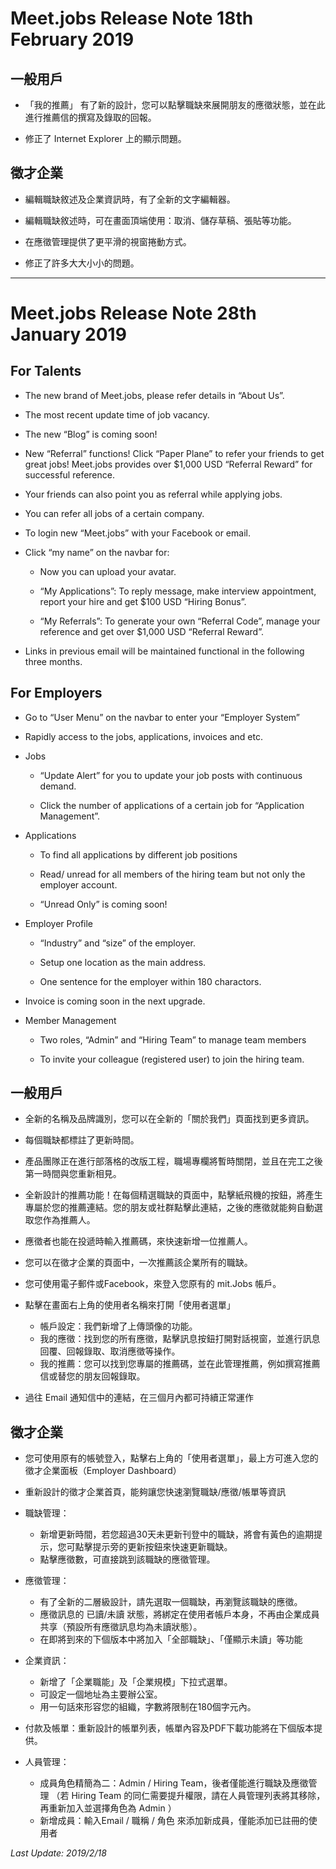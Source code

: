 # Meet.jobs Release Note 18th February 2019

## 一般用戶

- 「我的推薦」 有了新的設計，您可以點擊職缺來展開朋友的應徵狀態，並在此進行推薦信的撰寫及錄取的回報。

- 修正了 Internet Explorer 上的顯示問題。

## 徵才企業

- 編輯職缺敘述及企業資訊時，有了全新的文字編輯器。

- 編輯職缺敘述時，可在畫面頂端使用：取消、儲存草稿、張貼等功能。

- 在應徵管理提供了更平滑的視窗捲動方式。

- 修正了許多大大小小的問題。

---

# Meet.jobs Release Note 28th January 2019

## For Talents

- The new brand of Meet.jobs, please refer details in “About Us”.

- The most recent update time of job vacancy.

- The new “Blog” is coming soon!

- New “Referral” functions! Click “Paper Plane” to refer your friends to get great jobs! Meet.jobs provides over $1,000 USD “Referral Reward” for successful reference.

- Your friends can also point you as referral while applying jobs.

- You can refer all jobs of a certain company.

- To login new “Meet.jobs” with your Facebook or email.

- Click “my name” on the navbar for:

  * Now you can upload your avatar.

  * “My Applications”: To reply message, make interview appointment, report your hire and get $100 USD “Hiring Bonus”.

  * “My Referrals”: To generate your own “Referral Code”, manage your reference and get over $1,000 USD “Referral Reward”.

- Links in previous email will be maintained functional in the following three months.

## For Employers 

- Go to “User Menu” on the navbar to enter your “Employer System”

- Rapidly access to the jobs, applications, invoices and etc.

- Jobs

  * “Update Alert” for you to update your job posts with continuous demand.

  * Click the number of applications of a certain job for “Application Management”.

- Applications

  * To find all applications by different job positions

  * Read/ unread for all members of the hiring team but not only the employer account.

  * “Unread Only” is coming soon!

- Employer Profile

  * “Industry” and “size” of the employer.

  * Setup one location as the main address.

  * One sentence for the employer within 180 charactors.

- Invoice is coming soon in the next upgrade.

- Member Management

  * Two roles, “Admin” and “Hiring Team” to manage team members

  * To invite your colleague (registered user) to join the hiring team. 

## 一般用戶

- 全新的名稱及品牌識別，您可以在全新的「關於我們」頁面找到更多資訊。

- 每個職缺都標註了更新時間。

- 產品團隊正在進行部落格的改版工程，職場專欄將暫時關閉，並且在完工之後第一時間與您重新相見。

- 全新設計的推薦功能！在每個精選職缺的頁面中，點擊紙飛機的按鈕，將產生專屬於您的推薦連結。您的朋友或社群點擊此連結，之後的應徵就能夠自動選取您作為推薦人。

- 應徵者也能在投遞時輸入推薦碼，來快速新增一位推薦人。

- 您可以在徵才企業的頁面中，一次推薦該企業所有的職缺。

- 您可使用電子郵件或Facebook，來登入您原有的 mit.Jobs 帳戶。

- 點擊在畫面右上角的使用者名稱來打開「使用者選單」
  * 帳戶設定：我們新增了上傳頭像的功能。
  * 我的應徵：找到您的所有應徵，點擊訊息按鈕打開對話視窗，並進行訊息回覆、回報錄取、取消應徵等操作。
  * 我的推薦：您可以找到您專屬的推薦碼，並在此管理推薦，例如撰寫推薦信或替您的朋友回報錄取。
  
- 過往 Email 通知信中的連結，在三個月內都可持續正常運作

## 徵才企業

- 您可使用原有的帳號登入，點擊右上角的「使用者選單」，最上方可進入您的徵才企業面板（Employer Dashboard）

- 重新設計的徵才企業首頁，能夠讓您快速瀏覽職缺/應徵/帳單等資訊

- 職缺管理：
  * 新增更新時間，若您超過30天未更新刊登中的職缺，將會有黃色的逾期提示，您可點擊提示旁的更新按鈕來快速更新職缺。
  * 點擊應徵數，可直接跳到該職缺的應徵管理。
  
- 應徵管理：
  * 有了全新的二層級設計，請先選取一個職缺，再瀏覽該職缺的應徵。
  * 應徵訊息的 已讀/未讀 狀態，將綁定在使用者帳戶本身，不再由企業成員共享（預設所有應徵訊息均為未讀狀態）。
  * 在即將到來的下個版本中將加入「全部職缺」、「僅顯示未讀」等功能
  
- 企業資訊：
  * 新增了「企業職能」及「企業規模」下拉式選單。
  * 可設定一個地址為主要辦公室。
  * 用一句話來形容您的組織，字數將限制在180個字元內。
  
- 付款及帳單：重新設計的帳單列表，帳單內容及PDF下載功能將在下個版本提供。

- 人員管理：
  * 成員角色精簡為二：Admin / Hiring Team，後者僅能進行職缺及應徵管理
    （若 Hiring Team 的同仁需要提升權限，請在人員管理列表將其移除，再重新加入並選擇角色為 Admin ）
  * 新增成員：輸入Email / 職稱 / 角色 來添加新成員，僅能添加已註冊的使用者

*Last Update: 2019/2/18*
